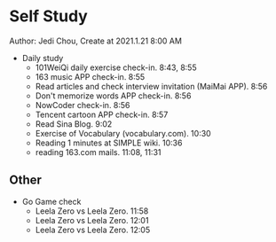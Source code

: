 # Self Study

Author: Jedi Chou, Create at 2021.1.21 8:00 AM

* Daily study
  * 101WeiQi daily exercise check-in. 8:43, 8:55
  * 163 music APP check-in. 8:55
  * Read articles and check interview invitation (MaiMai APP). 8:56
  * Don't memorize words APP check-in. 8:56
  * NowCoder check-in. 8:56
  * Tencent cartoon APP check-in. 8:57
  * Read Sina Blog. 9:02
  * Exercise of Vocabulary (vocabulary.com). 10:30
  * Reading 1 minutes at SIMPLE wiki. 10:36
  * reading 163.com mails. 11:08, 11:31

## Other

* Go Game check
  * Leela Zero vs Leela Zero. 11:58
  * Leela Zero vs Leela Zero. 12:01
  * Leela Zero vs Leela Zero. 12:05
